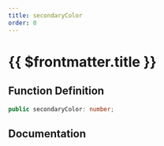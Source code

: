 ```yaml
---
title: secondaryColor
order: 0
---
```


# {{ $frontmatter.title }}

## Function Definition

```ts
public secondaryColor: number;
```

## Documentation

<!--@include: ./parts/secondaryColor.md-->
